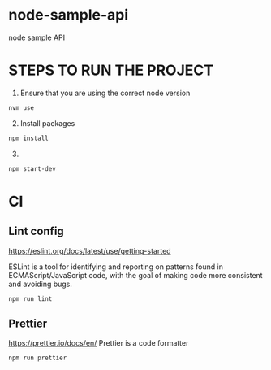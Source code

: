 # node-sample-api
node sample API

# STEPS TO RUN THE PROJECT

1. Ensure that you are using the correct node version
```bash
nvm use
```

2. Install packages
```bash
npm install
```

3. 
```bash
npm start-dev
```

# CI

## Lint config
https://eslint.org/docs/latest/use/getting-started

ESLint is a tool for identifying and reporting on patterns found in ECMAScript/JavaScript code, with the goal of making code more consistent and avoiding bugs.

```
npm run lint
```

## Prettier
https://prettier.io/docs/en/
Prettier is a code formatter

```
npm run prettier
```